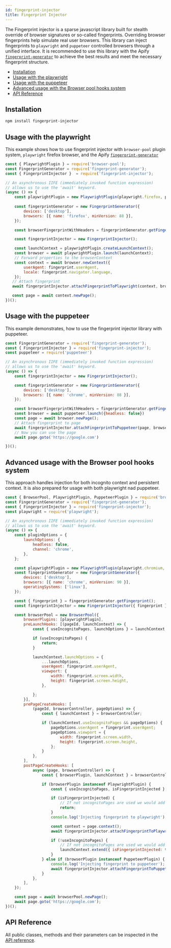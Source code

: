 ```yaml
---
id: fingerprint-injector
title: Fingerprint Injector
---
```


The Fingerprint injector is a sparse javascript library built for stealth override of browser signatures or so-called fingerprints. Overriding browser fingerprints help simulate real user browsers.
This library can inject fingerprints to `playwright` and `puppeteer` controlled browsers through a unified interface.
It is recommended to use this library with the Apify [`fingerprint-generator`](https://github.com/apify/fingerprint-generator) to achieve the best results and meet the necessary fingerprint structure.

<!-- toc -->

- [Installation](#installation)
- [Usage with the playwright](#usage-with-the-playwright)
- [Usage with the puppeteer](#usage-with-the-puppeteer)
- [Advanced usage with the Browser pool hooks system](#advanced-usage-with-the-browser-pool-hooks-system)
- [API Reference](#api-reference)

<!-- tocstop -->

## Installation

```bash
npm install fingerprint-injector
```

## Usage with the playwright
This example shows how to use fingerprint injector with `browser-pool` plugin system, `playwright` firefox browser, and the Apify [`fingerprint-generator`](https://github.com/apify/fingerprint-generator)

```js
const { PlaywrightPlugin } = require('browser-pool');
const FingerprintGenerator = require('fingerprint-generator');
const { FingerprintInjector }  = require('fingerprint-injector');

// An asynchronous IIFE (immediately invoked function expression)
// allows us to use the 'await' keyword.
(async () => {
    const playwrightPlugin = new PlaywrightPlugin(playwright.firefox, pluginOptions);
    
    const fingerprintGenerator = new FingerprintGenerator({
        devices: ['desktop'],
        browsers: [{ name: 'firefox', minVersion: 88 }],
    });

    const browserFingerprintWithHeaders = fingerprintGenerator.getFingerprint();

    const fingerprintInjector = new FingerprintInjector();

    const launchContext = playwrightPlugin.createLaunchContext();
    const browser = await playwrightPlugin.launch(launchContext);
    // Forward properties to the browserContext
    const context = await browser.newContext({
        userAgent: fingerprint.userAgent,
        locale: fingerprint.navigator.language,
    });
   // Attach fingerprint
   await fingerprintInjector.attachFingerprintToPlaywright(context, browserFingerprintWithHeaders);

   const page = await context.newPage();
})();
```

## Usage with the puppeteer
This example demonstrates, how to use the fingerprint injector library with puppeteer.
```js
const FingerprintGenerator = require('fingerprint-generator');
const { FingerprintInjector } = require('fingerprint-injector');
const puppeteer = require('puppeteer')

// An asynchronous IIFE (immediately invoked function expression)
// allows us to use the 'await' keyword.
(async () => {
    const fingerprintInjector = new FingerprintInjector();

    const fingerprintGenerator = new FingerprintGenerator({
        devices: ['desktop'],
        browsers: [{ name: 'chrome', minVersion: 88 }],
    });

    const browserFingerprintWithHeaders = fingerprintGenerator.getFingerprint();
    const browser = await puppeteer.launch({headless: false})
    const page = await browser.newPage();
    // Attach fingerprint to page
    await fingerprintInjector.attachFingerprintToPuppeteer(page, browserFingerprintWithHeaders);
    // Now you can use the page
    await page.goto('https://google.com')

})();
```
## Advanced usage with the Browser pool hooks system
This approach handles injection for both incognito context and persistent context. It is also prepared for usage with both playwright nad puppeteer.

```js
const { BrowserPool, PlaywrightPlugin, PuppeteerPlugin } = require('browser-pool');
const FingerprintGenerator = require('fingerprint-generator');
const { FingerprintInjector } = require('fingerprint-injector');
const playwright = require('playwright');

// An asynchronous IIFE (immediately invoked function expression)
// allows us to use the 'await' keyword.
(async () => {
    const pluginOptions = {
        launchOptions: {
            headless: false,
            channel: 'chrome',
        },
    };

    const playwrightPlugin = new PlaywrightPlugin(playwright.chromium, pluginOptions);
    const fingerprintGenerator = new FingerprintGenerator({
        devices: ['desktop'],
        browsers: [{ name: 'chrome', minVersion: 90 }],
        operatingSystems: ['linux'],
    });

    const { fingerprint } = fingerprintGenerator.getFingerprint();
    const fingerprintInjector = new FingerprintInjector({ fingerprint });

    const browserPool = new BrowserPool({
        browserPlugins: [playwrightPlugin],
        preLaunchHooks: [(pageId, launchContext) => {
            const { useIncognitoPages, launchOptions } = launchContext;

            if (useIncognitoPages) {
                return;
            }

            launchContext.launchOptions = {
                ...launchOptions,
                userAgent: fingerprint.userAgent,
                viewport: {
                    width: fingerprint.screen.width,
                    height: fingerprint.screen.height,
                },

            };
        }],
        prePageCreateHooks: [
            (pageId, browserController, pageOptions) => {
                const { launchContext } = browserController;

                if (launchContext.useIncognitoPages && pageOptions) {
                    pageOptions.userAgent = fingerprint.userAgent;
                    pageOptions.viewport = {
                        width: fingerprint.screen.width,
                        height: fingerprint.screen.height,
                    };
                }
            },
        ],
        postPageCreateHooks: [
            async (page, browserController) => {
                const { browserPlugin, launchContext } = browserController;

                if (browserPlugin instanceof PlaywrightPlugin) {
                    const { useIncognitoPages, isFingerprintInjected } = launchContext;

                    if (isFingerprintInjected) {
                        // If not incognitoPages are used we would add the injection script over and over which could cause memory leaks.
                        return;
                    }
                    console.log('Injecting fingerprint to playwright');

                    const context = page.context();
                    await fingerprintInjector.attachFingerprintToPlaywright(context, fingerprint);

                    if (!useIncognitoPages) {
                        // If not incognitoPages are used we would add the injection script over and over which could cause memory leaks.
                        launchContext.extend({ isFingerprintInjected: true });
                    }
                } else if (browserPlugin instanceof PuppeteerPlugin) {
                    console.log('Injecting fingerprint to puppeteer');
                    await fingerprintInjector.attachFingerprintToPuppeteer(page, fingerprint);
                }
            },
        ],
    });

    const page = await browserPool.newPage();
    await page.goto('https://google.com');
})();

```
## API Reference
All public classes, methods and their parameters can be inspected in the [API reference](../../../api/fingerprint-injector/).

